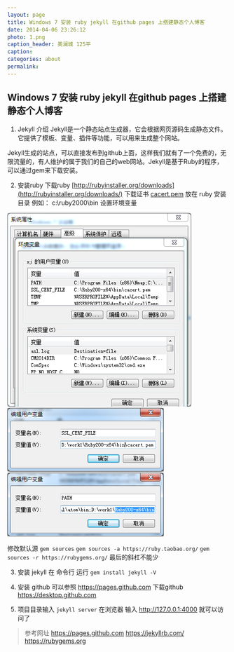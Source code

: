 ```yaml
---
layout: page
title: Windows 7 安装 ruby jekyll 在github pages 上搭建静态个人博客
date: 2014-04-06 23:26:12
photo: 1.png
caption_header: 美澜城 125平
caption: 
categories: about
permalink:
---
```


## Windows 7 安装 ruby jekyll 在github pages 上搭建静态个人博客

1. Jekyll 介绍
  Jekyll是一个静态站点生成器，它会根据网页源码生成静态文件。它提供了模板、变量、插件等功能，可以用来生成整个网站。

  Jekyll生成的站点，可以直接发布到github上面，这样我们就有了一个免费的，无限流量的，有人维护的属于我们的自己的web网站。Jekyll是基于Ruby的程序，可以通过gem来下载安装。

2. 安装ruby 下载ruby [http://rubyinstaller.org/downloads](http://rubyinstaller.org/downloads/)
 下载证书 [cacert.pem](http://curl.haxx.se/ca/cacert.pem )
放在 ruby 安装目录 例如： c:\ruby2000\bin
 设置环境变量

 ![环境变量1](/img/h/1.png)
 ![环境变量1](/img/h/2.png)
 ![环境变量1](/img/h/3.png)

 修改默认源
  `gem sources`
  `gem sources -a https://ruby.taobao.org/`
  `gem sources -r https://rubygems.org/`
  最后的斜杠不能少

3. 安装 jekyll
  在 命令行 运行 `gem install jekyll -V`

4. 安装 github
  可以参照 https://pages.github.com
  下载github <https://desktop.github.com>

5. 项目目录输入 `jekyll server` 在浏览器 输入 <http://127.0.0.1:4000> 就可以访问了

  >参考网址
  https://pages.github.com
  https://jekyllrb.com/
  https://rubygems.org
